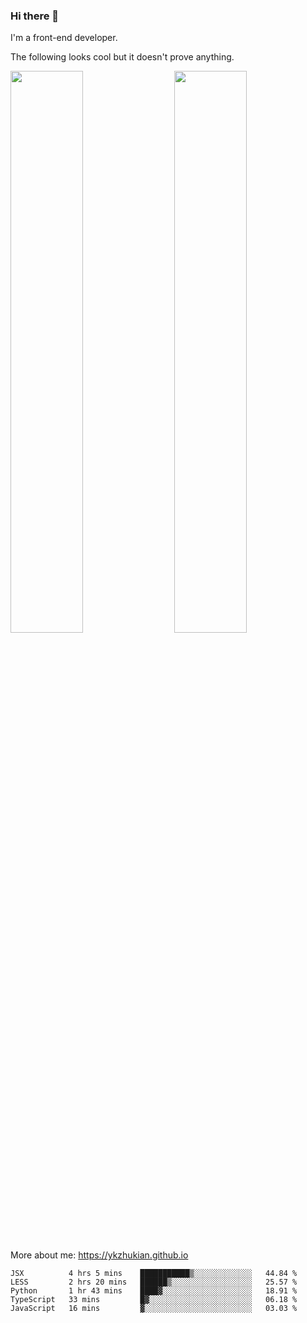 ### Hi there 👋

I'm a front-end developer.

The following looks cool but it doesn't prove anything.

[<img align="right" width="48%" src="https://github-readme-stats.vercel.app/api?username=ykzhukian&show_icons=true&theme=dracula">](https://github.com/anuraghazra/github-readme-stats)

[<img width="48%" src="https://github-readme-stats.vercel.app/api/top-langs/?username=ykzhukian&layout=compact&theme=dracula">](https://github.com/anuraghazra/github-readme-stats)

More about me: 
https://ykzhukian.github.io

<!--START_SECTION:waka-->
```text
JSX          4 hrs 5 mins    ███████████▒░░░░░░░░░░░░░   44.84 % 
LESS         2 hrs 20 mins   ██████▒░░░░░░░░░░░░░░░░░░   25.57 % 
Python       1 hr 43 mins    ████▓░░░░░░░░░░░░░░░░░░░░   18.91 % 
TypeScript   33 mins         █▓░░░░░░░░░░░░░░░░░░░░░░░   06.18 % 
JavaScript   16 mins         ▓░░░░░░░░░░░░░░░░░░░░░░░░   03.03 % 
```
<!--END_SECTION:waka-->
